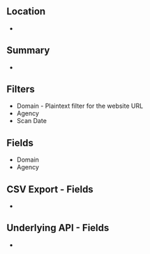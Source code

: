 ## Location

* 

## Summary 

* 


## Filters

* Domain - Plaintext filter for the website URL
* Agency 
* Scan Date 


## Fields 

* Domain 
* Agency

## CSV Export - Fields

* 


## Underlying API - Fields

* 
